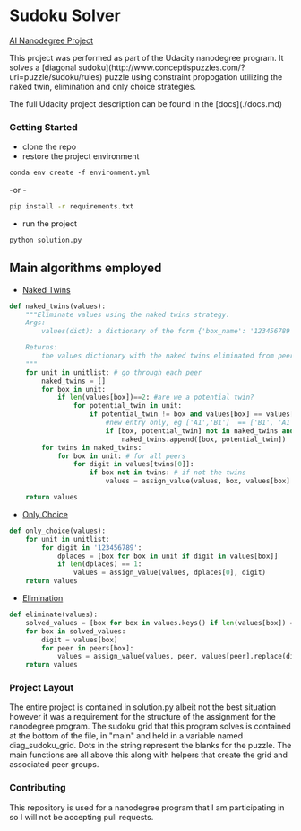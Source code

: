 # Sudoku Solver
[AI Nanodegree Project](https://www.udacity.com/ai)

<p>
This project was performed as part of the Udacity nanodegree program. It solves a [diagonal sudoku](http://www.conceptispuzzles.com/?uri=puzzle/sudoku/rules) puzzle using constraint propogation utilizing the naked twin, elimination and only choice strategies.
</p>
<p>
The full Udacity project description can be found in the [docs](./docs.md)
</p>

### Getting Started
* clone the repo
* restore the project environment

```ss
conda env create -f environment.yml
```

-or -

```sh
pip install -r requirements.txt
```

* run the project

```sh
python solution.py
```

## Main algorithms employed
* [Naked Twins](http://www.sudokudragon.com/tutorialnakedtwins.htm)

```py
def naked_twins(values):
    """Eliminate values using the naked twins strategy.
    Args:
        values(dict): a dictionary of the form {'box_name': '123456789', ...}

    Returns:
        the values dictionary with the naked twins eliminated from peers.
    """
    for unit in unitlist: # go through each peer
        naked_twins = []
        for box in unit:
            if len(values[box])==2: #are we a potential twin?
                for potential_twin in unit:
                    if potential_twin != box and values[box] == values[potential_twin]:
                        #new entry only, eg ['A1','B1']  == ['B1', 'A1']
                        if [box, potential_twin] not in naked_twins and [potential_twin, box] not in naked_twins:
                            naked_twins.append([box, potential_twin])
        for twins in naked_twins:
            for box in unit: # for all peers
                for digit in values[twins[0]]:
                    if box not in twins: # if not the twins
                        values = assign_value(values, box, values[box].replace(digit, ''))

    return values
```

* [Only Choice](http://www.sudokudragon.com/tutorialonlychoice.htm)

```py
def only_choice(values):
    for unit in unitlist:
        for digit in '123456789':
            dplaces = [box for box in unit if digit in values[box]]
            if len(dplaces) == 1:
                values = assign_value(values, dplaces[0], digit)
    return values
```
* [Elimination](http://www.conceptispuzzles.com/index.aspx?uri=puzzle/sudoku/techniques)

```py
def eliminate(values):
    solved_values = [box for box in values.keys() if len(values[box]) == 1]
    for box in solved_values:
        digit = values[box]
        for peer in peers[box]:
            values = assign_value(values, peer, values[peer].replace(digit, ''))
    return values
```

###  Project Layout

The entire project is contained in solution.py albeit not the best situation however it was a requirement for the structure of the assignment for the nanodegree program. The sudoku grid that this program solves is contained at the bottom of the file, in "main" and held in a variable named diag_sudoku_grid.  Dots in the string represent the blanks for the puzzle. The main functions are all above this along with helpers that create the grid and associated peer groups.

### Contributing

This repository is used for a nanodegree program that I am participating in so I will not be accepting pull requests.


